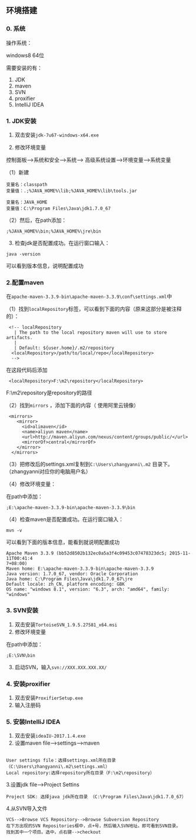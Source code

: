 ## 环境搭建

### 0. 系统

操作系统：

windows8 64位

需要安装的有：
1. JDK
2. maven
3. SVN
4. proxifier
5. IntelliJ IDEA

### 1. JDK安装

1. 双击安装``jdk-7u67-windows-x64.exe``

2. 修改环境变量

控制面板-->系统和安全-->系统--> 高级系统设置-->环境变量-->系统变量

（1）新建
```
变量名：classpath
变量值：.;%JAVA_HOME%\lib;%JAVA_HOME%\lib\tools.jar 
```
```
变量名：JAVA_HOME
变量值：C:\Program Files\Java\jdk1.7.0_67
```
（2）然后，在path添加：
```
;%JAVA_HOME%\bin;%JAVA_HOME%\jre\bin
```
3. 检查jdk是否配置成功。在运行窗口输入：
```
java -version
```
可以看到版本信息，说明配置成功

### 2.配置maven

在``apache-maven-3.3.9-bin\apache-maven-3.3.9\conf\settings.xml``中

（1）找到``localRepository``标签，可以看到下面的内容（原来这部分是被注释的）：
```
 <!-- localRepository
   | The path to the local repository maven will use to store artifacts.
   |
   | Default: ${user.home}/.m2/repository
  <localRepository>/path/to/local/repo</localRepository>
  -->
```
在这段代码后添加
```
 <localRepository>F:\m2\repository</localRepository>
```
F:\m2\repository是repository的路径

（2）找到``mirrors`` ，添加下面的内容（ 使用阿里云镜像）
```
 <mirrors>
    <mirror>  
      <id>alimaven</id>  
      <name>aliyun maven</name>  
      <url>http://maven.aliyun.com/nexus/content/groups/public/</url>  
      <mirrorOf>central</mirrorOf>          
    </mirror>
  </mirrors>
```
（3）把修改后的settings.xml复制到``C:\Users\zhangyanni\.m2`` 目录下。（zhangyanni对应你的电脑用户名）

（4）修改环境变量：

在path中添加：
```
;E:\apache-maven-3.3.9-bin\apache-maven-3.3.9\bin
```
（4）检查maven是否配置成功。在运行窗口输入：
```
mvn -v
```
可以看到下面的版本信息，能看到就说明配置成功
```
Apache Maven 3.3.9 (bb52d8502b132ec0a5a3f4c09453c07478323dc5; 2015-11-11T00:41:4
7+08:00)
Maven home: E:\apache-maven-3.3.9-bin\apache-maven-3.3.9
Java version: 1.7.0_67, vendor: Oracle Corporation
Java home: C:\Program Files\Java\jdk1.7.0_67\jre
Default locale: zh_CN, platform encoding: GBK
OS name: "windows 8.1", version: "6.3", arch: "amd64", family: "windows"
```
### 3. SVN安装

1. 双击安装``TortoiseSVN_1.9.5.27581_x64.msi``
2. 修改环境变量

在path中添加：
```
;E:\SVN\bin
```
3. 启动SVN，输入```svn://XXX.XXX.XXX.XX/```

### 4. 安装proxifier

1. 双击安装``ProxifierSetup.exe``
2. 输入注册码



### 5. 安装IntelliJ IDEA

1. 双击安装``ideaIU-2017.1.4.exe``
2. 设置maven
file-->settings-->maven
```

User settings file：选择settings.xml所在目录 （C:\Users\zhangyanni\.m2\settings.xml）
Local repository:选择repository所在目录（F:\m2\repository）
```
3.设置jdk
file-->Project Settins
```
Project SDK: 选择java jdk所在目录 （C:\Program Files\Java\jdk1.7.0_67）
```
4.从SVN导入文件
```
VCS-->Browse VCS Repository-->Browse Subversion Repository
在下方出现的SVN Repositories框中，点+号，然后输入SVN地址。即可看到SVN目录。
找到其中一个项目。选中，点右键-->checkout
```
